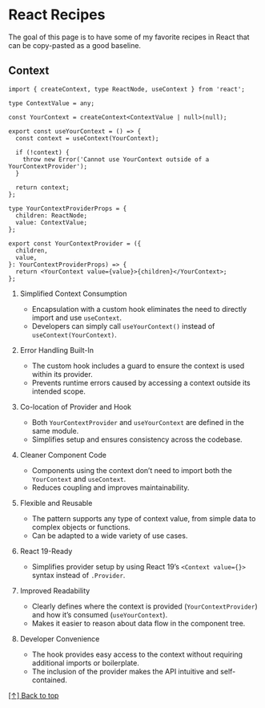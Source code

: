 # React Recipes

The goal of this page is to have some of my favorite recipes in React that can be
copy-pasted as a good baseline.

## Context

```tsx
import { createContext, type ReactNode, useContext } from 'react';

type ContextValue = any; 

const YourContext = createContext<ContextValue | null>(null);

export const useYourContext = () => {
  const context = useContext(YourContext);

  if (!context) {
    throw new Error('Cannot use YourContext outside of a YourContextProvider');
  }

  return context;
};

type YourContextProviderProps = {
  children: ReactNode;
  value: ContextValue;
};

export const YourContextProvider = ({
  children,
  value,
}: YourContextProviderProps) => {
  return <YourContext value={value}>{children}</YourContext>;
};
```

1. Simplified Context Consumption
   - Encapsulation with a custom hook eliminates the need to directly import and use `useContext`.
   - Developers can simply call `useYourContext()` instead of `useContext(YourContext)`.

2. Error Handling Built-In
   - The custom hook includes a guard to ensure the context is used within its provider.
   - Prevents runtime errors caused by accessing a context outside its intended scope.

3. Co-location of Provider and Hook
   - Both `YourContextProvider` and `useYourContext` are defined in the same module.
   - Simplifies setup and ensures consistency across the codebase.

4. Cleaner Component Code
   - Components using the context don’t need to import both the `YourContext` and `useContext`.
   - Reduces coupling and improves maintainability.

5. Flexible and Reusable
   - The pattern supports any type of context value, from simple data to complex objects or functions.
   - Can be adapted to a wide variety of use cases.

6. React 19-Ready
   - Simplifies provider setup by using React 19’s `<Context value={}>` syntax instead of `.Provider`.

7. Improved Readability
   - Clearly defines where the context is provided (`YourContextProvider`) and how it’s consumed (`useYourContext`).
   - Makes it easier to reason about data flow in the component tree.

8. Developer Convenience
   - The hook provides easy access to the context without requiring additional imports or boilerplate.
   - The inclusion of the provider makes the API intuitive and self-contained.

[[↑] Back to top](#top)